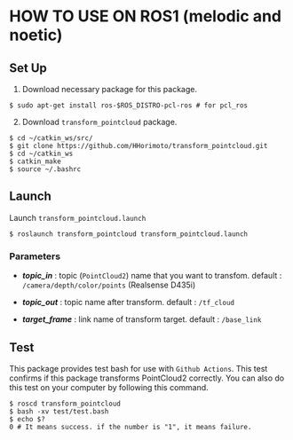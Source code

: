 # HOW TO USE ON ROS1 (melodic and noetic)

## Set Up
1. Download necessary package for this package.

```shell
$ sudo apt-get install ros-$ROS_DISTRO-pcl-ros # for pcl_ros
```

2. Download `transform_pointcloud` package.

```shell
$ cd ~/catkin_ws/src/
$ git clone https://github.com/HHorimoto/transform_pointcloud.git
$ cd ~/catkin_ws
$ catkin_make
$ source ~/.bashrc
```

## Launch
Launch `transform_pointcloud.launch`

```shell
$ roslaunch transform_pointcloud transform_pointcloud.launch
```

### Parameters

+ ***topic_in*** : topic (`PointCloud2`) name that you want to transfom.
    default : `/camera/depth/color/points` (Realsense D435i)

+ ***topic_out*** : topic name after transform.
    default : `/tf_cloud`

+ ***target_frame*** : link name of transform target.
    default : `/base_link`

## Test
This package provides test bash for use with `Github Actions`.
This test confirms if this package transforms PointCloud2 correctly.
You can also do this test on your computer by following this command.

```shell
$ roscd transform_pointcloud
$ bash -xv test/test.bash
$ echo $?
0 # It means success. if the number is "1", it means failure. 
```